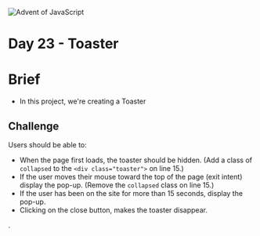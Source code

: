 ![Advent of JavaScript](https://coachtestprep.s3.amazonaws.com/direct-uploads/user-117025/22cd22e3-62e0-4e6d-9f7f-dc83ef30adbc/CleanShot%202021-12-23%20at%2009.29.15.png)


# Day 23 - Toaster

# Brief
- In this project, we're creating a Toaster


## Challenge


Users should be able to:


-    When the page first loads, the toaster should be hidden. (Add a class of `collapsed` to the `<div class="toaster">` on line 15.)
-    If the user moves their mouse toward the top of the page (exit intent) display the pop-up. (Remove the `collapsed` class on line 15.)
-    If the user has been on the site for more than 15 seconds, display the pop-up.
-    Clicking on the close button, makes the toaster disappear.

.
